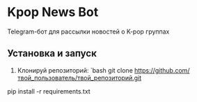 # Kpop News Bot

Telegram-бот для рассылки новостей о K-pop группах

## Установка и запуск

1. Клонируй репозиторий:
`bash
git clone https://github.com/твой_пользователь/твой_репозиторий.git

pip install -r requirements.txt
